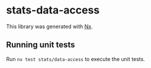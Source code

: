 # stats-data-access

This library was generated with [Nx](https://nx.dev).

## Running unit tests

Run `nx test stats/data-access` to execute the unit tests.
